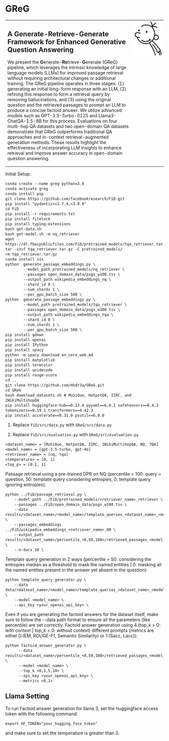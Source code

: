 # GReG

<table style="border: none;">
  <tr>
    <td valign="top" width="80%">
      <h2>A Generate-Retrieve-Generate Framework for Enhanced Generative Question Answering</h2>
      <p>We present the <b>G</b>enerate-<b>Re</b>trieve-<b>G</b>enerate (GReG) pipeline, which leverages the intrinsic knowledge of large language models (LLMs) for improved passage retrieval without requiring architectural changes or additional training. The GReG pipeline operates in three stages: (1) generating an initial long-form response with an LLM, (2) refining this response to form a retrieval query by removing hallucinations, and (3) using the original question and the retrieved passages to prompt an LLM to produce a concise factoid answer. We utilize advanced models such as GPT-3.5-Turbo-0125 and Llama3-ChatQA-1.5-8B for this process. Evaluations on four multi-hop QA datasets and two open-domain QA datasets demonstrate that GReG outperforms traditional QA approaches and in-context retrieval-augmented generation methods. These results highlight the effectiveness of incorporating LLM insights to enhance retrieval and improve answer accuracy in open-domain question answering.</p>
    </td>
    <td valign="top" width="20%">
      <img src="src/greg.png" width="100%">
    </td>
  </tr>
</table>

Initial Setup:
```
conda create --name greg python=3.8
conda activate greg
conda install pip
git clone https://github.com/facebookresearch/FiD.git
pip install "pydantic>=1.7.4,<3.0.0"
cd FiD
pip install -r requirements.txt
pip install filelock
pip install typing-extensions
bash get-data.sh
bash get-model.sh -m nq_retriever
wget https://dl.fbaipublicfiles.com/FiD/pretrained_models/tqa_retriever.tar.gz
tar -xzvf tqa_retriever.tar.gz -C pretrained_models/
rm tqa_retriever.tar.gz
conda install six
python  generate_passage_embeddings.py \
        --model_path pretrained_models/nq_retriever \
        --passages open_domain_data/psgs_w100.tsv \
        --output_path wikipedia_embeddings_nq \
        --shard_id 0 \
        --num_shards 1 \
        --per_gpu_batch_size 500 \
python  generate_passage_embeddings.py \
        --model_path pretrained_models/tqa_retriever \
        --passages open_domain_data/psgs_w100.tsv \
        --output_path wikipedia_embeddings_tqa \
        --shard_id 0 \
        --num_shards 1 \
        --per_gpu_batch_size 500 \
pip install gdown
pip install openai
pip install IPython
pip install spacy
python -m spacy download en_core_web_md
pip install matplotlib
pip install termcolor
pip install unidecode
pip install rouge-score
cd ..
git clone https://github.com/mhdr3a/GReG.git
cd GReG
bash download_datasets.sh # MuSiQue, HotpotQA, IIRC, and 2WikiMultihopQA
pip install huggingface-hub==0.23.4 pyyaml==6.0.1 safetensors==0.4.3 tokenizers==0.19.1 transformers==4.42.3
pip install accelerate==0.31.0 psutil==6.0.0
```

1. Replace ```FiD/src/data.py``` with ```GReG/src/data.py```

2. Replace ```FiD/src/evaluation.py``` with ```GReG/src/evaluation.py```


```
<dataset_name> = [MuSiQue, HotpotQA, IIRC, 2WikiMultihopQA, NQ, TQA]
<model_name> = [gpt-3.5-turbo, gpt-4o]
<retriever_name> = [nq, tqa]
<temperature> = [0, 1]
<top_p> = [0.1, 1]
```

Passage retrieval using a pre-trained DPR on NQ (percentile = 100: query = question, 50: template query considering entropies, 0: template query ignoring entropies):
```
python ../FiD/passage_retrieval.py \
    --model_path ../FiD/pretrained_models/<retriever_name>_retriever \
    --passages ../FiD/open_domain_data/psgs_w100.tsv \
    --data results/<dataset_name>/<model_name>/template_queries_<dataset_name>_<model_name>_<0,50>.jsonl \
    --passages_embeddings ../FiD/wikipedia_embeddings_<retriever_name>_00 \
    --output_path results/<dataset_name>/percentile_<0,50,100>/retrieved_passages_<model_name>_<retriever_name>.json \
    --n-docs 10 \
```

Template query generation in 2 ways (percentile = 50: considering the entropies median as a threshold to mask the named entities | 0: masking all the named entities present in the answer yet absent in the question):
```
python template_query_generator.py \
    --data data/<dataset_name>/<model_name>/template_queries_<dataset_name>_<model_name>_<0,50>_<temperature>_<top_p>.jsonl \
    --model <model_name> \
    --api_key <your_openai_api_key> \
```

Even if you are generating the factoid answers for the dataset itself, make sure to follow the --data path format to ensure all the parameters (like percentile) are set correctly.
Factoid answer generation using 4 (top_k > 0: with context | top_k = 0: without context) different prompts (metrics are either 0:(EM, ROUGE-F1, Semantic Similarity) or 1:(Sacc, Lacc)):
```
python factoid_answer_generator.py \
      --data results/<dataset_name>/percentile_<0,50,100>/retrieved_passages_<model_name>.json \
      --model <model_name> \
      --top_k <0,1,5,10> \
      --api_key <your_openai_api_key> \
      --metrics <0,1>
```

## Llama Setting
To run Factoid answer generation for llama 3, set the huggingface access token with the following command:
```
export HF_TOKEN="your_hugging_face_token"
```
and make sure to set the temperature is greater than 0. 
